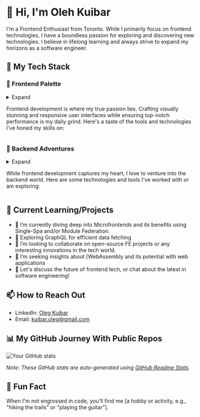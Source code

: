 # 👋 Hi, I'm Oleh Kuibar

I'm a Frontend Enthusiast from Toronto. While I primarily focus on frontend technologies, I have a boundless passion for exploring and discovering new technologies. I believe in lifelong learning and always strive to expand my horizons as a software engineer.

## 🚀 My Tech Stack

### 🎨 Frontend Palette
<details>
  <summary>Expand

Frontend development is where my true passion lies. Crafting visually stunning and responsive user interfaces while ensuring top-notch performance is my daily grind. Here's a taste of the tools and technologies I've honed my skills on:</summary>
  
  - **Languages & Libraries**:
    - **JavaScript (ES6+)**: The cornerstone of web interactivity.
    - **TypeScript**: Bringing strong typing to JavaScript.
    - **React**: Creating dynamic, efficient, and reusable UI components.
    - **Vue.js**: Progressive framework for building user interfaces.
    - **Angular**: A complete toolkit for building large-scale applications.
    
  - **Styling & Layout**:
    - **CSS3**: Animations, Grid, Flexbox, and more.
    - **Sass/SCSS**: Extending CSS capabilities.
    - **Styled Components**: Component-scoped styles in React.
    - **Bootstrap**: Responsive design and commonly used UI components.
    - **Tailwind CSS**: Utility-first CSS framework.
    
  - **State Management**:
    - **Redux**: Predictable state container for JS apps.
    - **Vuex**: State management for Vue.
    - **MobX**: Simple, scalable state management.
    - **Zustand & Recoil**: The new kids on the block for React state management.
    
  - **Performance & Optimization**:
    - **WebPack**: Module bundler and task runner.
    - **Babel**: JavaScript compiler.
    - **Lighthouse**: Auditing, performance metrics, and best practices for the web.
    - **PWA**: Building progressive web apps for offline capabilities.
    
  - **Animation & Graphics**:
    - **Three.js**: 3D graphics library.
    - **D3.js**: Data-driven documents for visualizations.
    - **GSAP**: The GreenSock Animation Platform.
    - **Framer & Framer Motion**: Interactive design and motion.
    
  - **Testing & Quality Assurance**:
    - **Jest**: JavaScript testing solution.
    - **React Testing Library**: Lightweight solution for testing React components.
    - **Cypress**: End-to-end testing.
    - **Storybook**: UI component explorer for frontend developers.
    
  - **Tools & Dev Environment**:
    - **ESLint & Prettier**: Linting and code formatting.
    - **Vite & Snowpack**: Faster frontend tooling.
    - **VSCode**: With a sprinkle of extensions for frontend magic.
    - **WebStorm**: JetBrains' powerful IDE for modern JavaScript development.
  
  The vast landscape of frontend technologies keeps me on my toes. There's always something new around the corner, and I'm up for every challenge. Whether you're looking to collaborate on a groundbreaking UI project or need insights on frontend best practices, let's weave some web wonders together!

</details>

### 🔧 Backend Adventures
<details>
  <summary>Expand

While frontend development captures my heart, I love to venture into the backend world. Here are some technologies and tools I've worked with or am exploring:</summary>
  - **Languages**:
  - **JavaScript/TypeScript**: with Node.js frameworks like Express.js, Nest.js
  - **C#**: with  .NET framework
  
- **Databases**:
  - **Relational**: PostgreSQL, MySQL, SQLite
  - **NoSQL**: MongoDB, CouchDB, Firebase Firestore
  - **In-memory**: Redis
  
- **API Tools**:
  - **RESTful services** using various frameworks
  - **GraphQL**: Using tools like Apollo Server
  - **gRPC**: For high-performance microservices
  
- **Infrastructure & Deployment**:
  - **Docker**: Containerization of applications
  - **Kubernetes**: Orchestration and scaling of containers
  - **Cloud Platforms**: AWS (ECS, Lambda, RDS), Google Cloud (GKE, App Engine), Azure (AKS, App Services)
  
- **Message Brokers**:
  - **RabbitMQ**: For distributed systems
  - **Kafka**: Handling streams of events
  
- **Authentication & Authorization**:
  - **JWT**: For stateless authentication
  - **OAuth2**: Integration with third-party systems like Google, GitHub, etc.
  - **Passport.js**: Simplified authentication for Node.js
  
- **Caching & Performance**:
  - **Redis**: In-memory data structure store
  - **CDNs**: Improving global access and reducing latencies (CloudFront, Akamai)
  
I'm always eager to dive into the complexities of backend and learn about best practices, performance optimization, and designing scalable systems. If you're working on something exciting in this space, let's connect!

</details>

## 🌱 Current Learning/Projects

- 🔭 I’m currently diving deep into Microfrontends and its benefits using Single-Spa and/or Module Federation.
- 🌱 Exploring GraphQL for efficient data fetching
- 👯 I’m looking to collaborate on open-source FE projects or any interesting innovations in the tech world.
- 🤔 I’m seeking insights about [WebAssembly and its potential with web applications
- 💬 Let's discuss the future of frontend tech, or chat about the latest in software engineering!

## 📫 How to Reach Out

- LinkedIn: [Oleg Kuibar](https://www.linkedin.com/in/olegkuibar/)
- Email: [kuibar.oleg@gmail.com](mailto:kuibar.oleg@gmail.com)

## 📊 My GitHub Journey With Public Repos

![Your GitHub stats](https://github-readme-stats.vercel.app/api?username=oleg-kuibar&show_icons=true&theme=radical)

_Note: These GitHub stats are auto-generated using [GitHub Readme Stats](https://github.com/anuraghazra/github-readme-stats)._

## 🎈 Fun Fact

When I'm not engrossed in code, you'll find me [a hobby or activity, e.g., "hiking the trails" or "playing the guitar"].


